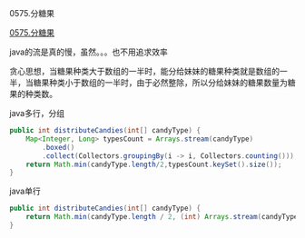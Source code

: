 0575.分糖果

[0575.分糖果](https://leetcode-cn.com/problems/distribute-candies/)

java的流是真的慢，虽然。。。也不用追求效率

贪心思想，当糖果种类大于数组的一半时，能分给妹妹的糖果种类就是数组的一半，当糖果种类小于数组的一半时，由于必然整除，所以分给妹妹的糖果数量为糖果的种类数。

java多行，分组

```java
public int distributeCandies(int[] candyType) {
    Map<Integer, Long> typesCount = Arrays.stream(candyType)
        .boxed()
        .collect(Collectors.groupingBy(i -> i, Collectors.counting()));
    return Math.min(candyType.length/2,typesCount.keySet().size());
}
```



java单行

```java
public int distributeCandies(int[] candyType) {
    return Math.min(candyType.length / 2, (int) Arrays.stream(candyType).distinct().count());
}
```

